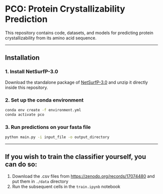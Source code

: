 # PCO: Protein Crystallizability Prediction

This repository contains code, datasets, and models for predicting protein crystallizability from its amino acid sequence.

---

## Installation

### 1. Install NetSurfP-3.0
Download the standalone package of [NetSurfP-3.0](https://services.healthtech.dtu.dk/cgi-bin/sw_request?software=netsurfp&version=3.0&packageversion=3.0&platform=Linux) and unzip it directly inside this repository.

### 2. Set up the conda environment

```bash
conda env create -f environment.yml
conda activate pco
```
### 3. Run predictions on your fasta file
```bash
python main.py -i input_file -o output_directory
```
---

## If you wish to train the classifier yourself, you can do so:

1. Download the .csv files from https://zenodo.org/records/17074480 and put them in `./data` directory
2. Run the subsequent cells in the `train.ipynb` notebook
